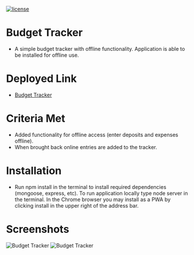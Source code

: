 [![license](https://img.shields.io/github/license/DAVFoundation/captain-n3m0.svg?style=flat-square)](https://github.com/DAVFoundation/captain-n3m0/blob/master/LICENSE)


# Budget Tracker

- A simple budget tracker with offline functionality.  Application is able to be installed for offline use.

# Deployed Link

- [Budget Tracker](https://shielded-cliffs-64831.herokuapp.com/)

# Criteria Met

- Added functionality for offline access (enter deposits and expenses offline).
- When brought back online entries are added to the tracker.

# Installation

- Run npm install in the terminal to install required dependencies (mongoose, express, etc). To run application locally type node server in the terminal.  In the Chrome browser you may install as a PWA by clicking install in the upper right of the address bar.

# Screenshots

![Budget Tracker](https://i.imgur.com/01qFE0d.png)
![Budget Tracker](https://i.imgur.com/mOpaJUr.png)
